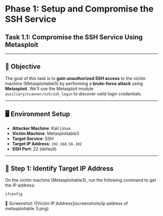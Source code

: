 # Phase 1: Setup and Compromise the SSH Service

## Task 1.1: Compromise the SSH Service Using Metasploit

---

## 🎯 Objective
The goal of this task is to **gain unauthorized SSH access** to the victim machine (Metasploitable3) by performing a **brute-force attack** using **Metasploit**. We'll use the Metasploit module `auxiliary/scanner/ssh/ssh_login` to discover valid login credentials.

---

## 🖥️ Environment Setup

- **Attacker Machine**: Kali Linux 
- **Victim Machine**: Metasploitable3 
- **Target Service**: SSH
- **Target IP Address**: `192.168.56.102`
- **SSH Port**: 22 (default)

---

## 🔹 Step 1: Identify Target IP Address

On the victim machine (Metasploitable3), run the following command to get the IP address:
```bash
ifconfig
```


📸 Screenshot:
![Victim IP Address](screenshots/ip address of metasploitable 3.png)


